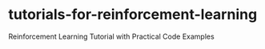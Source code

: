 # tutorials-for-reinforcement-learning
Reinforcement Learning Tutorial with Practical Code Examples
